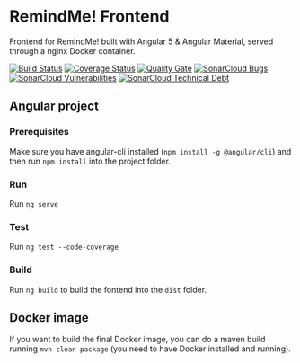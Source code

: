 # RemindMe! Frontend
Frontend for RemindMe! built with Angular 5 & Angular Material, served through a nginx Docker container.

[![Build Status](https://travis-ci.org/andryfailli/remindme-frontend.svg?branch=master)](https://travis-ci.org/andryfailli/remindme-frontend)
[![Coverage Status](https://coveralls.io/repos/github/andryfailli/remindme-frontend/badge.svg?branch=master)](https://coveralls.io/github/andryfailli/remindme-frontend?branch=master)
[![Quality Gate](https://sonarcloud.io/api/badges/gate?key=it.andreafailli.remindme%3Aremindme-frontend)](https://sonarcloud.io/dashboard?id=it.andreafailli.remindme%3Aremindme-frontend)
[![SonarCloud Bugs](https://sonarcloud.io/api/badges/measure?key=it.andreafailli.remindme%3Aremindme-frontend&metric=bugs)](https://sonarcloud.io/component_measures/metric/reliability_rating/list?it.andreafailli.remindme%3Aremindme-frontend)
[![SonarCloud Vulnerabilities](https://sonarcloud.io/api/badges/measure?key=it.andreafailli.remindme%3Aremindme-frontend&metric=vulnerabilities)](https://sonarcloud.io/component_measures/metric/security_rating/list?id=it.andreafailli.remindme%3Aremindme-frontend)
[![SonarCloud Technical Debt](https://sonarcloud.io/api/badges/measure?key=it.andreafailli.remindme%3Aremindme-frontend&metric=sqale_index)](https://sonarcloud.io/component_measures/metric/sqale_index/list?id=it.andreafailli.remindme%3Aremindme-frontend)

## Angular project
### Prerequisites
Make sure you have angular-cli installed (`npm install -g @angular/cli`) and then run `npm install` into the project folder.

### Run
Run `ng serve`

### Test
Run `ng test --code-coverage`

### Build
Run `ng build` to build the fontend into the `dist` folder.



## Docker image
If you want to build the final Docker image, you can do a maven build running `mvn clean package` (you need to have Docker installed and running).
